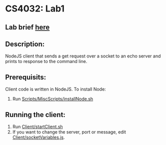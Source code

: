 # CS4032: Lab1

## Lab brief [here](https://www.scss.tcd.ie/Stephen.Barrett/lectures/cs4032/lab1.html)

## Description:

NodeJS client that sends a get request over a socket to an echo server and prints to response to the command line.

## Prerequisits: 

Client code is written in NodeJS. 
To install Node:
  1. Run [Scripts/MiscScripts/installNode.sh](./Scripts/MiscScripts/installNode.sh)

## Running the client:
  1. Run [Client/startClient.sh](./Client/StartClient.sh)
  2. If you want to change the server, port or message, edit [Client/socketVariables.js](./Client/SocketVaribles.js).

